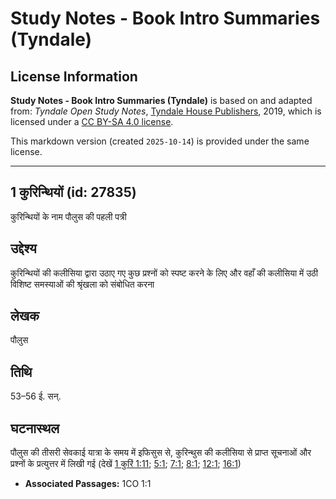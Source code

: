 # Study Notes - Book Intro Summaries (Tyndale)

## License Information

**Study Notes - Book Intro Summaries (Tyndale)** is based on and adapted from: _Tyndale Open Study Notes_, [Tyndale House Publishers](https://tyndaleopenresources.com/), 2019, which is licensed under a [CC BY-SA 4.0 license](https://creativecommons.org/licenses/by-sa/4.0/legalcode.en).

This markdown version (created `2025-10-14`) is provided under the same license.



--------------------------------

## 1 कुरिन्थियों (id: 27835)

कुरिन्थियों के नाम पौलुस की पहली पत्री

उद्देश्य
--------

कुरिन्थियों की कलीसिया द्वारा उठाए गए कुछ प्रश्नों को स्पष्ट करने के लिए और वहाँ की कलीसिया में उठी विशिष्ट समस्याओं की श्रृंखला को संबोधित करना

लेखक
----

पौलुस

तिथि
----

53–56 ई. सन्.

घटनास्थल
--------

पौलुस की तीसरी सेवकाई यात्रा के समय में इफिसुस से, कुरिन्थुस की कलीसिया से प्राप्त सूचनाओं और प्रश्नों के प्रत्युत्तर में लिखी गई (देखें [1 कुरिं 1:11](https://ref.ly/1Cor1:11); [5:1](https://ref.ly/1Cor5:1); [7:1](https://ref.ly/1Cor7:1); [8:1](https://ref.ly/1Cor8:1); [12:1](https://ref.ly/1Cor12:1); [16:1](https://ref.ly/1Cor16:1))

* **Associated Passages:** 1CO 1:1

